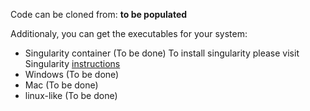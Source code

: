Code can be cloned from: **to be populated**

Additionaly, you can get the executables for your system:

- Singularity container (To be done)
    To install singularity please visit Singularity [instructions](https://sylabs.io/guides/3.0/user-guide/installation.html)
- Windows (To be done)
- Mac (To be done)
- linux-like (To be done)

